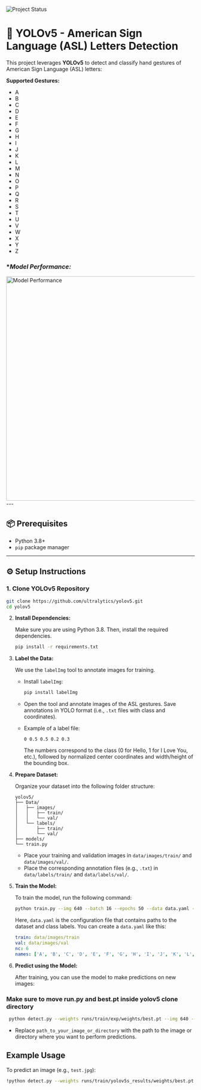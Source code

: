 ![Project Status](https://img.shields.io/badge/Project%20Status-ongoing-orange)

# 🧠 YOLOv5 - American Sign Language (ASL) Letters Detection

This project leverages **YOLOv5** to detect and classify hand gestures of American Sign Language (ASL) letters:

**Supported Gestures:**  
- A  
- B  
- C  
- D  
- E  
- F  
- G  
- H  
- I  
- J  
- K  
- L  
- M  
- N  
- O  
- P  
- Q  
- R  
- S  
- T  
- U  
- V  
- W  
- X  
- Y  
- Z


### **Model Performance:*

<img src="demo/assests/results.png" alt="Model Performance" width="600"/>
---

## 📦 Prerequisites

- Python 3.8+
- `pip` package manager

---

## ⚙️ Setup Instructions

### 1. Clone YOLOv5 Repository

```bash
git clone https://github.com/ultralytics/yolov5.git
cd yolov5
```

2. **Install Dependencies:**

    Make sure you are using Python 3.8. Then, install the required dependencies.

    ```bash
    pip install -r requirements.txt
    ```

3. **Label the Data:**

    We use the `labelImg` tool to annotate images for training.

    - Install `labelImg`:
      ```bash
      pip install labelImg
      ```

    - Open the tool and annotate images of the ASL gestures. Save annotations in YOLO format (i.e., `.txt` files with class and coordinates).
    
    - Example of a label file:
        ```
        0 0.5 0.5 0.2 0.3
        ```
        The numbers correspond to the class (0 for Hello, 1 for I Love You, etc.), followed by normalized center coordinates and width/height of the bounding box.

4. **Prepare Dataset:**

    Organize your dataset into the following folder structure:

    ```
    yolov5/
    ├── Data/
    │   ├── images/
    │   │   ├── train/
    │   │   └── val/
    │   └── labels/
    │       ├── train/
    │       └── val/
    ├── models/
    └── train.py
    ```

    - Place your training and validation images in `data/images/train/` and `data/images/val/`.
    - Place the corresponding annotation files (e.g., `.txt`) in `data/labels/train/` and `data/labels/val/`.

5. **Train the Model:**

    To train the model, run the following command:

    ```bash
    python train.py --img 640 --batch 16 --epochs 50 --data data.yaml --weights yolov5s.pt
    ```

    Here, `data.yaml` is the configuration file that contains paths to the dataset and class labels. You can create a `data.yaml` like this:

    ```yaml
    train: data/images/train
    val: data/images/val
    nc: 6
    names: ['A', 'B', 'C', 'D', 'E', 'F', 'G', 'H', 'I', 'J', 'K', 'L', 'M', 'N', 'O', 'P', 'Q', 'R', 'S', 'T', 'U', 'V', 'W', 'X', 'Y', 'Z']
    ```

6. **Predict using the Model:**

    After training, you can use the model to make predictions on new images:

### Make sure to move run.py and best.pt inside yolov5 clone directory
    
   ```bash
    python detect.py --weights runs/train/exp/weights/best.pt --img 640 --source path_to_your_image_or_directory
   ```

- Replace `path_to_your_image_or_directory` with the path to the image or directory where you want to perform predictions.

## Example Usage

To predict an image (e.g., `test.jpg`):

```bash
!python detect.py --weights runs/train/yolov5s_results/weights/best.pt --img 614 --conf 0.1 --source ./Data/test/images/
```